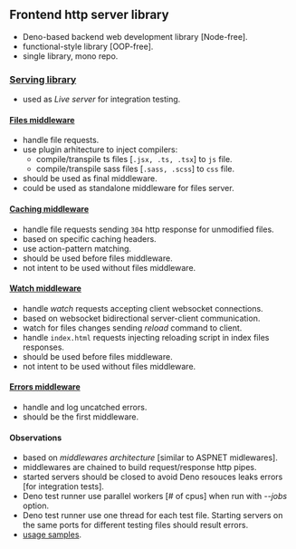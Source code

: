 ## Frontend http server library
- Deno-based backend web development library [Node-free].
- functional-style library [OOP-free].
- single library, mono repo.

### [Serving library](./serving/)
- used as *Live server* for integration testing.

#### [Files middleware](./middlewares-files/)
- handle file requests.
- use plugin arhitecture to inject compilers:
  - compile/transpile ts files [`.jsx, .ts, .tsx`] to `js` file.
  - compile/transpile sass files [`.sass, .scss`] to `css` file.
- should be used as final middleware.
- could be used as standalone middleware for files server.

#### [Caching middleware](./middlewares-caching/)
- handle file requests sending `304` http response for unmodified files.
- based on specific caching headers.
- use action-pattern matching.
- should be used before files middleware.
- not intent to be used without files middleware.

#### [Watch middleware](./middlewares-watch/)
- handle *watch* requests accepting client websocket connections.
- based on websocket bidirectional server-client communication.
- watch for files changes sending *reload* command to client.
- handle `index.html` requests injecting reloading script in index files responses.
- should be used before files middleware.
- not intent to be used without files middleware.

#### [Errors middleware](./middlewares-errors/)
- handle and log uncatched errors.
- should be the first middleware.

#### Observations
- based on *middlewares architecture* [similar to ASPNET midlewares].
- middlewares are chained to build request/response http pipes.
- started servers should be closed to avoid Deno resouces leaks errors [for integration tests].
- Deno test runner use parallel workers [# of cpus] when run with *--jobs* option.
- Deno test runner use one thread for each test file. Starting servers on the same ports for different testing files should result errors.
- [usage samples](./serving/servers/starting.test.js).
